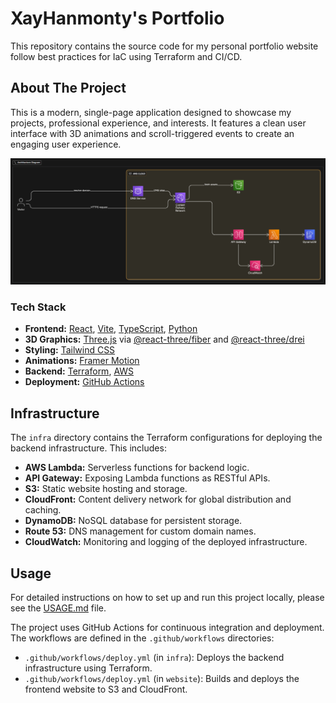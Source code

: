 # XayHanmonty's Portfolio

This repository contains the source code for my personal portfolio website follow best practices for IaC using Terraform and CI/CD.

## About The Project

This is a modern, single-page application designed to showcase my projects, professional experience, and interests. It features a clean user interface with 3D animations and scroll-triggered events to create an engaging user experience.

![Alt text](website/src/assets/infra_project.png "Optional title text")

### Tech Stack

*   **Frontend:** [React](https://react.dev/), [Vite](https://vitejs.dev/), [TypeScript](https://www.typescriptlang.org/), [Python](https://www.python.org/)
*   **3D Graphics:** [Three.js](https://threejs.org/) via [@react-three/fiber](https://docs.pmnd.rs/react-three-fiber) and [@react-three/drei](https://github.com/pmndrs/drei)
*   **Styling:** [Tailwind CSS](https://tailwindcss.com/)
*   **Animations:** [Framer Motion](https://www.framer.com/motion/)
*   **Backend:** [Terraform](https://www.terraform.io/), [AWS](https://aws.amazon.com/)
*   **Deployment:** [GitHub Actions](https://github.com/features/actions)

## Infrastructure

The `infra` directory contains the Terraform configurations for deploying the backend infrastructure. This includes:

- **AWS Lambda:** Serverless functions for backend logic.
- **API Gateway:** Exposing Lambda functions as RESTful APIs.
- **S3:** Static website hosting and storage.
- **CloudFront:** Content delivery network for global distribution and caching.
- **DynamoDB:** NoSQL database for persistent storage.
- **Route 53:** DNS management for custom domain names.
- **CloudWatch:** Monitoring and logging of the deployed infrastructure.


## Usage

For detailed instructions on how to set up and run this project locally, please see the [USAGE.md](USAGE.md) file.

The project uses GitHub Actions for continuous integration and deployment. The workflows are defined in the `.github/workflows` directories:

- `.github/workflows/deploy.yml` (in `infra`): Deploys the backend infrastructure using Terraform.
- `.github/workflows/deploy.yml` (in `website`): Builds and deploys the frontend website to S3 and CloudFront.
